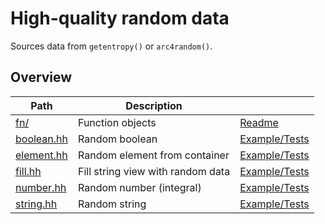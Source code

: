 # High-quality random data

Sources data from `getentropy()` or `arc4random()`.


## Overview

| Path                     | Description                       |                                  |
| ------------------------ | --------------------------------- | -------------------------------- |
| [fn/](fn)                | Function objects                  | [Readme](fn/README.md)           |
| [boolean.hh](boolean.hh) | Random boolean                    | [Example/Tests](boolean.test.cc) |
| [element.hh](element.hh) | Random element from container     | [Example/Tests](element.test.cc) |
| [fill.hh](fill.hh)       | Fill string view with random data | [Example/Tests](fill.test.cc)    |
| [number.hh](number.hh)   | Random number (integral)          | [Example/Tests](number.test.cc)  |
| [string.hh](string.hh)   | Random string                     | [Example/Tests](string.test.cc)  |
